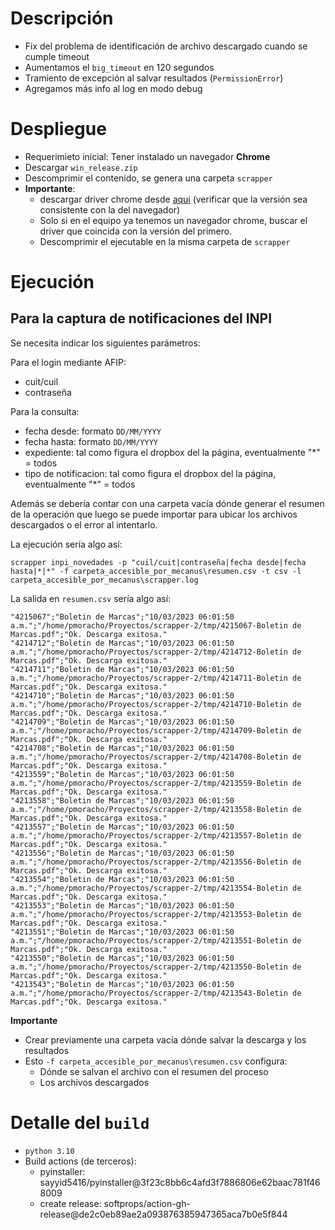 # Descripción

* Fix del problema de identificación de archivo descargado cuando se cumple timeout
* Aumentamos el `big_timeout` en 120 segundos
* Tramiento de excepción al salvar resultados (`PermissionError`)
* Agregamos más info al log en modo debug

# Despliegue

* Requerimieto inicial: Tener instalado un navegador **Chrome**
* Descargar `win_release.zip`
* Descomprimir el contenido, se genera una carpeta `scrapper`
* **Importante**:
    - descargar driver chrome desde [aqui][chrome] (verificar que la versión sea consistente con la del navegador)
    - Solo si en el equipo ya tenemos un navegador chrome, buscar el driver que
      coincida con la versión del primero.
    - Descomprimir el ejecutable en la misma carpeta de `scrapper`


# Ejecución

## Para la captura de notificaciones del **INPI**

Se necesita indicar los siguientes parámetros:

Para el login mediante AFIP:

* cuit/cuil
* contraseña

Para la consulta:

* fecha desde: formato `DD/MM/YYYY`
* fecha hasta: formato `DD/MM/YYYY`
* expediente: tal como figura el dropbox del la página, eventualmente "*" = todos
* tipo de notificacion: tal como figura el dropbox del la página, eventualmente "*" = todos


Además se debería contar con una carpeta vacía dónde generar el resumen de la
operación que luego se puede importar para ubicar los archivos descargados o el
error al intentarlo.

La ejecución sería algo así:

    scrapper inpi_novedades -p "cuil/cuit|contraseña|fecha desde|fecha hasta|*|*" -f carpeta_accesible_por_mecanus\resumen.csv -t csv -l carpeta_accesible_por_mecanus\scrapper.log

La salida en `resumen.csv` sería algo así:

    "4215067";"Boletin de Marcas";"10/03/2023 06:01:50 a.m.";"/home/pmoracho/Proyectos/scrapper-2/tmp/4215067-Boletin de Marcas.pdf";"Ok. Descarga exitosa."
    "4214712";"Boletin de Marcas";"10/03/2023 06:01:50 a.m.";"/home/pmoracho/Proyectos/scrapper-2/tmp/4214712-Boletin de Marcas.pdf";"Ok. Descarga exitosa."
    "4214711";"Boletin de Marcas";"10/03/2023 06:01:50 a.m.";"/home/pmoracho/Proyectos/scrapper-2/tmp/4214711-Boletin de Marcas.pdf";"Ok. Descarga exitosa."
    "4214710";"Boletin de Marcas";"10/03/2023 06:01:50 a.m.";"/home/pmoracho/Proyectos/scrapper-2/tmp/4214710-Boletin de Marcas.pdf";"Ok. Descarga exitosa."
    "4214709";"Boletin de Marcas";"10/03/2023 06:01:50 a.m.";"/home/pmoracho/Proyectos/scrapper-2/tmp/4214709-Boletin de Marcas.pdf";"Ok. Descarga exitosa."
    "4214708";"Boletin de Marcas";"10/03/2023 06:01:50 a.m.";"/home/pmoracho/Proyectos/scrapper-2/tmp/4214708-Boletin de Marcas.pdf";"Ok. Descarga exitosa."
    "4213559";"Boletin de Marcas";"10/03/2023 06:01:50 a.m.";"/home/pmoracho/Proyectos/scrapper-2/tmp/4213559-Boletin de Marcas.pdf";"Ok. Descarga exitosa."
    "4213558";"Boletin de Marcas";"10/03/2023 06:01:50 a.m.";"/home/pmoracho/Proyectos/scrapper-2/tmp/4213558-Boletin de Marcas.pdf";"Ok. Descarga exitosa."
    "4213557";"Boletin de Marcas";"10/03/2023 06:01:50 a.m.";"/home/pmoracho/Proyectos/scrapper-2/tmp/4213557-Boletin de Marcas.pdf";"Ok. Descarga exitosa."
    "4213556";"Boletin de Marcas";"10/03/2023 06:01:50 a.m.";"/home/pmoracho/Proyectos/scrapper-2/tmp/4213556-Boletin de Marcas.pdf";"Ok. Descarga exitosa."
    "4213554";"Boletin de Marcas";"10/03/2023 06:01:50 a.m.";"/home/pmoracho/Proyectos/scrapper-2/tmp/4213554-Boletin de Marcas.pdf";"Ok. Descarga exitosa."
    "4213553";"Boletin de Marcas";"10/03/2023 06:01:50 a.m.";"/home/pmoracho/Proyectos/scrapper-2/tmp/4213553-Boletin de Marcas.pdf";"Ok. Descarga exitosa."
    "4213551";"Boletin de Marcas";"10/03/2023 06:01:50 a.m.";"/home/pmoracho/Proyectos/scrapper-2/tmp/4213551-Boletin de Marcas.pdf";"Ok. Descarga exitosa."
    "4213550";"Boletin de Marcas";"10/03/2023 06:01:50 a.m.";"/home/pmoracho/Proyectos/scrapper-2/tmp/4213550-Boletin de Marcas.pdf";"Ok. Descarga exitosa."
    "4213543";"Boletin de Marcas";"10/03/2023 06:01:50 a.m.";"/home/pmoracho/Proyectos/scrapper-2/tmp/4213543-Boletin de Marcas.pdf";"Ok. Descarga exitosa."

**Importante**

* Crear previamente una carpeta vacía dónde salvar la descarga y los resultados
* Esto `-f carpeta_accesible_por_mecanus\resumen.csv` configura:
    - Dónde se salvan el archivo con el resumen del proceso
    - Los archivos descargados



# Detalle del `build`

* `python 3.10`
*  Build actions (de terceros):
   - pyinstaller: sayyid5416/pyinstaller@3f23c8bb6c4afd3f7886806e62baac781f468009
   - create release: softprops/action-gh-release@de2c0eb89ae2a093876385947365aca7b0e5f844

[chrome]: https://chromedriver.chromium.org/downloads